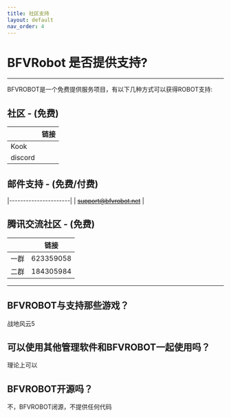 ```yaml
---
title: 社区支持
layout: default
nav_order: 4
---
```


# BFVRobot 是否提供支持?

----

BFVROBOT是一个免费提供服务项目，有以下几种方式可以获得ROBOT支持:

## 社区 - (免费)

|         | 链接 |
|---------|----|
| Kook    |    |
| discord |    |

## 邮件支持 - (免费/付费)

|----------------------|
| ~~support@bfvrobot.net~~ |

## 腾讯交流社区 - (免费)

|    | 链接        |
|----|-----------|
| 一群 | 623359058 |
| 二群 | 184305984 |

----

## BFVROBOT与支持那些游戏？

战地风云5

## 可以使用其他管理软件和BFVROBOT一起使用吗？

理论上可以

## BFVROBOT开源吗？

不，BFVROBOT闭源，不提供任何代码
